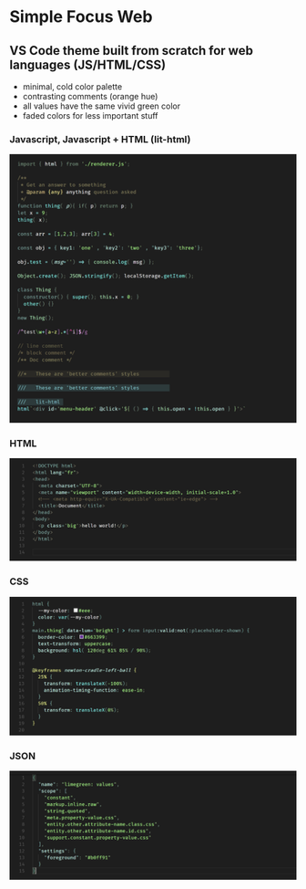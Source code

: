 
# Simple Focus Web

## VS Code theme built from scratch for web languages (JS/HTML/CSS)

- minimal, cold color palette
- contrasting comments (orange hue)
- all values have the same vivid green color
- faded colors for less important stuff


### Javascript, Javascript + HTML (lit-html)

![js screenshot](./screenshots/preview-js.png)

### HTML

![html screenshot](./screenshots/preview-html.png)

### CSS

![css screenshot](./screenshots/preview-css.png)

### JSON

![json screenshot](./screenshots/preview-json.png)
